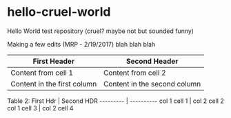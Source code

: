 # hello-cruel-world
Hello World test repository (cruel?  maybe not but sounded funny)

Making a few edits (MRP - 2/19/2017) blah blah blah

First Header | Second Header
------------ | -------------
Content from cell 1 | Content from cell 2
Content in the first column | Content in the second column

Table 2:
First Hdr | Second HDR
--------- | ----------
col 1 cell 1 | col 2 cell 2
col 1 cell 3 | col 2 cell 4
